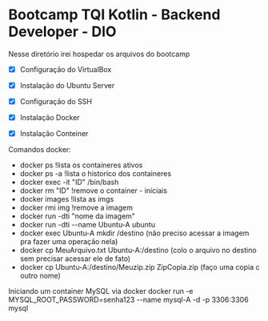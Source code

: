 # Bootcamp TQI Kotlin - Backend Developer - DIO
 
 Nesse diretório irei hospedar os arquivos do bootcamp

- [x] Configuração do VirtualBox
- [x] Instalação do Ubuntu Server
- [x] Configuração do SSH
- [x] Instalação Docker
- [x] Instalação Conteiner



Comandos docker:

- docker ps  !lista os containeres ativos
- docker ps -a !lista o historico dos containeres
- docker exec -it "ID" /bin/bash
- docker rm "ID" !remove o container - iniciais
- docker images !lista as imgs
- docker rmi img !remove a imagem
- docker run -dti "nome da imagem"
- docker run -dti --name Ubuntu-A ubuntu
- docker exec Ubuntu-A mkdir /destino (não preciso acessar a imagem pra fazer uma operação nela)
- docker cp MeuArquivo.txt Ubuntu-A:/destino (colo o arquivo no destino sem precisar acessar ele de fato)
- docker cp Ubuntu-A:/destino/Meuzip.zip ZipCopia.zip (faço uma copia c outro nome)

Iniciando um container MySQL via docker docker run -e MYSQL_ROOT_PASSWORD=senha123 --name mysql-A -d -p 3306:3306 mysql



 
